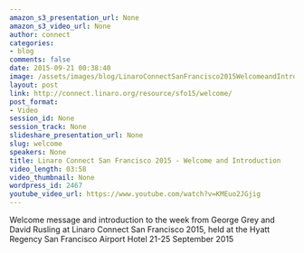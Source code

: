 ```yaml
---
amazon_s3_presentation_url: None
amazon_s3_video_url: None
author: connect
categories:
- blog
comments: false
date: 2015-09-21 00:38:40
image: /assets/images/blog/LinaroConnectSanFrancisco2015WelcomeandIntroduction.jpg
layout: post
link: http://connect.linaro.org/resource/sfo15/welcome/
post_format:
- Video
session_id: None
session_track: None
slideshare_presentation_url: None
slug: welcome
speakers: None
title: Linaro Connect San Francisco 2015 - Welcome and Introduction
video_length: 03:58
video_thumbnail: None
wordpress_id: 2467
youtube_video_url: https://www.youtube.com/watch?v=KMEuo2JGjig
---
```


Welcome message and introduction to the week from George Grey and David Rusling at Linaro Connect San Francisco 2015, held at the Hyatt Regency San Francisco Airport Hotel 21-25 September 2015
